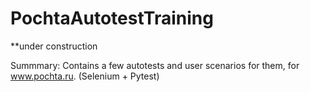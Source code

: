 # PochtaAutotestTraining

**under construction 

Summmary: Contains a few autotests and user scenarios for them, for www.pochta.ru. (Selenium + Pytest)<br/>

